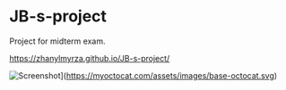 # JB-s-project
Project for midterm exam.

 https://zhanylmyrza.github.io/JB-s-project/
 
 
 ![Screenshot](https://user-images.githubusercontent.com/93324684/141683299-cda4e793-c18f-4feb-a21d-06cd5c591aeb.png)](https://myoctocat.com/assets/images/base-octocat.svg)
